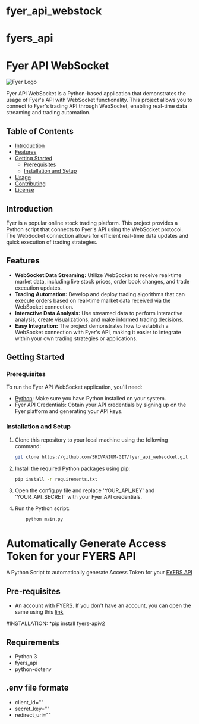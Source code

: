 # fyer_api_webstock

# fyers_api

# Fyer API WebSocket

![Fyer Logo](https://www.fyer.in/images/logo_blue.svg)

Fyer API WebSocket is a Python-based application that demonstrates the usage of Fyer's API with WebSocket functionality. This project allows you to connect to Fyer's trading API through WebSocket, enabling real-time data streaming and trading automation.

## Table of Contents

- [Introduction](#introduction)
- [Features](#features)
- [Getting Started](#getting-started)
  - [Prerequisites](#prerequisites)
  - [Installation and Setup](#installation-and-setup)
- [Usage](#usage)
- [Contributing](#contributing)
- [License](#license)

## Introduction

Fyer is a popular online stock trading platform. This project provides a Python script that connects to Fyer's API using the WebSocket protocol. The WebSocket connection allows for efficient real-time data updates and quick execution of trading strategies.

## Features

- **WebSocket Data Streaming:** Utilize WebSocket to receive real-time market data, including live stock prices, order book changes, and trade execution updates.
- **Trading Automation:** Develop and deploy trading algorithms that can execute orders based on real-time market data received via the WebSocket connection.
- **Interactive Data Analysis:** Use streamed data to perform interactive analysis, create visualizations, and make informed trading decisions.
- **Easy Integration:** The project demonstrates how to establish a WebSocket connection with Fyer's API, making it easier to integrate within your own trading strategies or applications.

## Getting Started

### Prerequisites

To run the Fyer API WebSocket application, you'll need:

- [Python](https://www.python.org/downloads/): Make sure you have Python installed on your system.
- Fyer API Credentials: Obtain your API credentials by signing up on the Fyer platform and generating your API keys.

### Installation and Setup

1. Clone this repository to your local machine using the following command:

   ```bash
   git clone https://github.com/SHIVANIUM-GIT/fyer_api_websocket.git
    ```
    

2. Install the required Python packages using pip:
    ```bash
    pip install -r requirements.txt
    ``````

  
3. Open the config.py file and replace 'YOUR_API_KEY' and 'YOUR_API_SECRET' with your Fyer API  credentials.

4. Run the Python script:
    ```bash
        python main.py
    ```





# Automatically Generate Access Token for your FYERS API

A Python Script to automatically generate Access Token for your [FYERS API](https://fyers.in?id=XS12141)

## Pre-requisites
* An account with FYERS. If you don't have an account, you can open the same using this [link](https://open-an-account.fyers.in/?id=XS12141)

#INSTALLATION:
*pip install fyers-apiv2

## Requirements
* Python 3
* fyers_api
* python-dotenv

## .env file formate
* client_id=""
* secret_key=""
* redirect_uri=""
